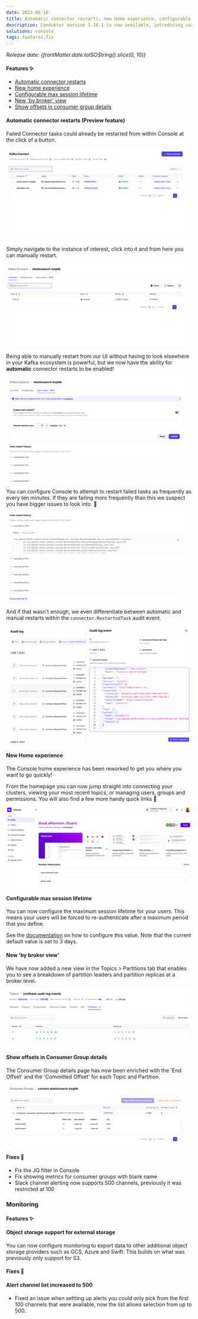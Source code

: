 ```yaml
---
date: 2023-06-16
title: Automatic connector restarts, new Home experience, configurable session lifetime & more!
description: Conduktor version 1.16.1 is now available, introducing various new features and optimizations.
solutions: console
tags: features,fix
---
```


*Release date: {frontMatter.date.toISOString().slice(0, 10)}*

#### Features ✨

- [Automatic connector restarts](#automatic-connector-restarts-preview-feature)
- [New home experience](#new-home-experience)
- [Configurable max session lifetime](#configurable-max-session-lifetime)
- [New 'by broker' view](#new-by-broker-view)
- [Show offsets in consumer group details](#show-offsets-in-consumer-group-details)

#### Automatic connector restarts (Preview feature)

Failed Connector tasks could already be restarted from within Console at the click of a button.

![automatic connector restarts](/images/changelog/platform/v16/connector-restart-main.png)

Simply navigate to the instance of interest, click into it and from here you can manually restart.

![connector restart manual](/images/changelog/platform/v16/connector-restart-manual.png)

Being able to manually restart from our UI without having to look elsewhere in your Kafka ecosystem is powerful, but we now have the ability for **automatic** connector restarts to be enabled!

![connector restart auto settings](/images/changelog/platform/v16/connector-restart-auto-settings.png)

You can configure Console to attempt to restart failed tasks as frequently as every ten minutes. If they are failing more frequently than this we suspect you have bigger issues to look into. 👀

![connector restart auto settings](/images/changelog/platform/v16/connector-restart-failure-message.png)

And if that wasn't enough, we even differentiate between automatic and manual restarts within the `connector.RestartedTask` audit event.

![connector audit log](/images/changelog/platform/v16/connector-audit-log.png)

#### New Home experience

The Console home experience has been reworked to get you where you want to go quickly!

From the homepage you can now jump straight into connecting your clusters, viewing your most recent topics, or managing users, groups and permissions. You will also find a few more handy quick links 👀

![home](/images/changelog/platform/v16/home.png)

#### Configurable max session lifetime

You can now configure the maximum session lifetime for your users. This means your users will be forced to re-authenticate after a maximum period that you define.

See the [documentation](https://docs.conduktor.io/platform/get-started/configuration/env-variables//#session-lifetime-properties) on how to configure this value. Note that the current default value is set to 3 days.

#### New 'by broker view'

We have now added a new view in the Topics > Partitions tab that enables you to see a breakdown of partition leaders and partition replicas at a broker level.

![by broker view](/images/changelog/platform/v16/by-broker-view.png)

#### Show offsets in Consumer Group details

The Consumer Group details page has now been enriched with the 'End Offset' and the 'Committed Offset' for each Topic and Partition.

![end-offset](/images/changelog/platform/v16/end-offset.png)

#### Fixes 🔨

- Fix the JQ filter in Console
- Fix showing metrics for consumer groups with blank name
- Slack channel alerting now supports 500 channels, previously it was restricted at 100

### Monitoring

#### Features ✨

#### Object storage support for external storage

You can now configure monitoring to export data to other additional object storage providers such as GCS, Azure and Swift. This builds on what was previously only support for S3.

#### Fixes 🔨

#### Alert channel list increased to 500

- Fixed an issue when settting up alerts you could only pick from the first 100 channels that were available, now the list allows selection from up to 500.
